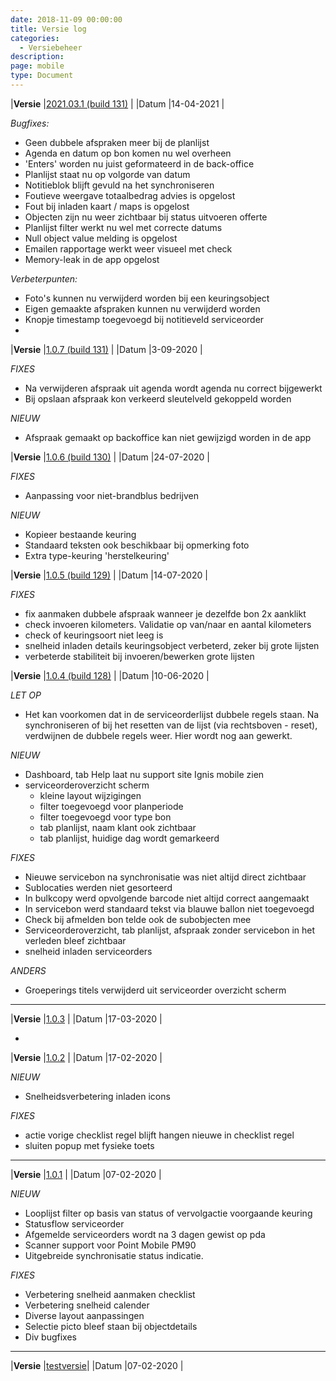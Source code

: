 ```yaml
---
date: 2018-11-09 00:00:00
title: Versie log
categories:
  - Versiebeheer
description:
page: mobile
type: Document
---
```



|**Versie** |[2021.03.1 (build 131)](http://apk4umobile.v2.ignissoftware.nl/apkupdates/mobilev2/Ignis.2021031.apk) | |Datum |14-04-2021 |

*Bugfixes:*

* Geen dubbele afspraken meer bij de planlijst
* Agenda en datum op bon komen nu wel overheen
* 'Enters' worden nu juist geformateerd in de back-office
* Planlijst staat nu op volgorde van datum
* Notitieblok blijft gevuld na het synchroniseren
* Foutieve weergave totaalbedrag advies is opgelost
* Fout bij inladen kaart / maps is opgelost
* Objecten zijn nu weer zichtbaar bij status uitvoeren offerte
* Planlijst filter werkt nu wel met correcte datums
* Null object value melding is opgelost
* Emailen rapportage werkt weer visueel met check
* Memory-leak in de app opgelost

*Verbeterpunten:*

* Foto's kunnen nu verwijderd worden bij een keuringsobject
* Eigen gemaakte afspraken kunnen nu verwijderd worden
* Knopje timestamp toegevoegd bij notitieveld serviceorder
*

|**Versie** |[1.0.7 (build 131)](http://apk4umobile.v2.ignissoftware.nl/apkupdates/mobilev2/Ignis.1007.apk) | |Datum |3-09-2020 |

*FIXES*
* Na verwijderen afspraak uit agenda wordt agenda nu correct bijgewerkt
* Bij opslaan afspraak kon verkeerd sleutelveld gekoppeld worden  

*NIEUW*  
* Afspraak gemaakt op backoffice kan niet gewijzigd worden in de app


|**Versie** |[1.0.6 (build 130)](http://apk4umobile.v2.ignissoftware.nl/apkupdates/mobilev2/Ignis.1006.apk) | |Datum |24-07-2020 |

*FIXES*
* Aanpassing voor niet-brandblus bedrijven

*NIEUW*  
* Kopieer bestaande keuring
* Standaard teksten ook beschikbaar bij opmerking foto
* Extra type-keuring 'herstelkeuring'


|**Versie** |[1.0.5 (build 129)](http://apk4umobile.v2.ignissoftware.nl/apkupdates/mobilev2/Ignis.1005.apk) | |Datum |14-07-2020 |

*FIXES*  
* fix aanmaken dubbele afspraak wanneer je dezelfde bon 2x aanklikt
* check invoeren kilometers. Validatie op van/naar en aantal kilometers
* check of keuringsoort niet leeg is
* snelheid inladen details keuringsobject verbeterd, zeker bij grote lijsten
* verbeterde stabiliteit bij invoeren/bewerken grote lijsten



|**Versie** |[1.0.4 (build 128)](http://apk4umobile.v2.ignissoftware.nl/apkupdates/mobilev2/Ignis.1004.apk) | |Datum |10-06-2020 |

*LET OP*
* Het kan voorkomen dat in de serviceorderlijst dubbele regels staan. Na synchroniseren of bij het resetten van de lijst (via rechtsboven <i class="fas fa-ellipsis-v"></i> - reset), verdwijnen de dubbele regels weer. Hier wordt nog aan gewerkt.

*NIEUW*
* Dashboard, tab Help laat nu support site Ignis mobile zien
* serviceorderoverzicht scherm 
  * kleine layout wijzigingen
  * filter toegevoegd voor planperiode
  * filter toegevoegd voor type bon
  * tab planlijst, naam klant ook zichtbaar
  * tab planlijst, huidige dag wordt gemarkeerd

*FIXES*  
* Nieuwe servicebon na synchronisatie was niet altijd direct zichtbaar
* Sublocaties werden niet gesorteerd
* In bulkcopy werd opvolgende barcode niet altijd correct aangemaakt
* In servicebon werd standaard tekst via blauwe ballon niet toegevoegd
* Check bij afmelden bon telde ook de subobjecten mee
* Serviceorderoverzicht, tab planlijst, afspraak zonder servicebon in het verleden bleef zichtbaar
* snelheid inladen serviceorders
  
*ANDERS*
* Groeperings titels verwijderd uit serviceorder overzicht scherm


***

|**Versie** |[1.0.3](http://apk4umobile.v2.ignissoftware.nl/apkupdates/mobilev2/Ignis.1003.apk) | |Datum |17-03-2020 |


*   


|**Versie** |[1.0.2](http://apk4umobile.v2.ignissoftware.nl/apkupdates/mobilev2/Ignis.apk) | |Datum |17-02-2020 |
  
*NIEUW*  
* Snelheidsverbetering inladen icons

*FIXES*  
* actie vorige checklist regel blijft hangen nieuwe in checklist regel
* sluiten popup met fysieke toets 
***
|**Versie** |[1.0.1](http://apk4umobile.v2.ignissoftware.nl/apkupdates/mobilev2/Ignis.1001.apk) | |Datum |07-02-2020 |
  
  *NIEUW*
* Looplijst filter op basis van status of vervolgactie voorgaande keuring
* Statusflow serviceorder
* Afgemelde serviceorders wordt na 3 dagen gewist op pda
* Scanner support voor Point Mobile PM90
* Uitgebreide synchronisatie status indicatie.

*FIXES*
* Verbetering snelheid aanmaken checklist
* Verbetering snelheid calender
* Diverse layout aanpassingen
* Selectie picto bleef staan bij objectdetails
* Div bugfixes
***



|**Versie** |[testversie](http://apk4umobile.v2.ignissoftware.nl/apkupdates/mobilev2/Ignis.test.apk)| |Datum |07-02-2020 |
